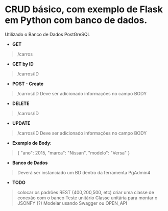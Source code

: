 # CRUD básico, com exemplo de Flask em Python com banco de dados. 

Utilizado o Banco de Dados PostGreSQL

* **GET**
> /carros

* **GET by ID**
> /carros/ID

* **POST - Create**
> /carros/ID
> Deve ser adicionado informações no campo BODY

* **DELETE**
> /carros/ID

* **UPDATE**

> /carros/ID
> Deve ser adicionado informações no campo BODY

* **Exemplo de Body:**

>{
>    "ano": 2015,
>    "marca": "Nissan",
>    "modelo": "Versa"
>}

* **Banco de Dados**
> Deverá ser instanciado um BD dentro da ferramenta PgAdmin4


* **TODO**
> colocar os padrões REST (400,200,500, etc)
> criar uma classe de conexão com o banco
> Teste unitário
> Classe unitária para montar o JSONFY (?)
> Modelar usando Swagger ou OPEN_API
